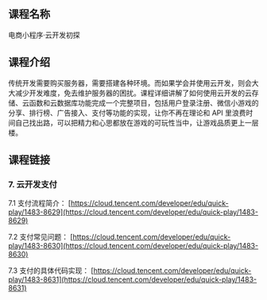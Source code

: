 ## 课程名称

电商小程序·云开发初探

## 课程介绍

传统开发需要购买服务器，需要搭建各种环境。而如果学会并使用云开发，则会大大减少开发难度，免去维护服务器的困扰。课程详细讲解了如何使用云开发的云存储、云函数和云数据库功能完成一个完整项目，包括用户登录注册、微信小游戏的分享、排行榜、广告接入、支付等功能的实现，让你不再在理论和 API 里浪费时间自己找出路，可以把精力和心思都放在游戏的可玩性当中，让游戏品质更上一层楼。

## 课程链接

### 7. 云开发支付

7.1 支付流程简介：
[https://cloud.tencent.com/developer/edu/quick-play/1483-8629](https://cloud.tencent.com/developer/edu/quick-play/1483-8629)

7.2 支付常见问题：
[https://cloud.tencent.com/developer/edu/quick-play/1483-8630](https://cloud.tencent.com/developer/edu/quick-play/1483-8630)

7.3 支付的具体代码实现：
[https://cloud.tencent.com/developer/edu/quick-play/1483-8631](https://cloud.tencent.com/developer/edu/quick-play/1483-8631)

